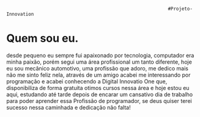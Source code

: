                                                                #Projeto-Innovation

# Quem sou eu.

desde pequeno eu sempre fui apaixonado por tecnologia, computador era minha paixão, porém segui uma área profissional um tanto diferente, hoje eu sou mecânico automotivo, uma profissão que adoro, me dedico mais não me sinto feliz nela, através de um amigo acabei me interessando por programação e acabei conhecendo a Digital Innovatio One que, disponibiliza de forma gratuita otimos cursos nessa área e hoje estou eu aqui, estudando até tarde depois de encarar um cansativo dia de trabalho para poder aprender essa Profissão de programador, se deus quiser terei sucesso nessa caminhada e dedicação não falta!

